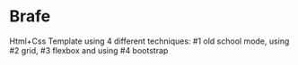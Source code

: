 # Brafe
 Html+Css Template using 4 different techniques: #1 old school mode,  using #2 grid, #3 flexbox and using #4 bootstrap
